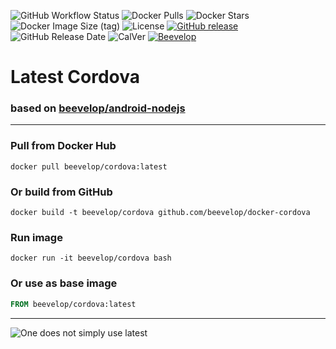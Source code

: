![GitHub Workflow Status](https://img.shields.io/github/workflow/status/beevelop/docker-cordova/Docker%20Image?style=for-the-badge)
![Docker Pulls](https://img.shields.io/docker/pulls/beevelop/cordova.svg?style=for-the-badge)
![Docker Stars](https://img.shields.io/docker/stars/beevelop/cordova?style=for-the-badge)
![Docker Image Size (tag)](https://img.shields.io/docker/image-size/beevelop/cordova/latest?style=for-the-badge)
![License](https://img.shields.io/github/license/beevelop/docker-cordova?style=for-the-badge)
[![GitHub release](https://img.shields.io/github/release/beevelop/docker-cordova.svg?style=for-the-badge)](https://github.com/beevelop/docker-cordova/releases)
![GitHub Release Date](https://img.shields.io/github/release-date/beevelop/docker-cordova?style=for-the-badge)
![CalVer](https://img.shields.io/badge/CalVer-YYYY.MM.MICRO-22bfda.svg?style=for-the-badge)
[![Beevelop](https://img.shields.io/badge/-%20Made%20with%20%F0%9F%8D%AF%20by%20%F0%9F%90%9Dvelop-blue.svg?style=for-the-badge)](https://beevelop.com)

# Latest Cordova

### based on [beevelop/android-nodejs](https://github.com/beevelop/docker-android-nodejs)

---

### Pull from Docker Hub

```
docker pull beevelop/cordova:latest
```

### Or build from GitHub

```
docker build -t beevelop/cordova github.com/beevelop/docker-cordova
```

### Run image

```
docker run -it beevelop/cordova bash
```

### Or use as base image

```Dockerfile
FROM beevelop/cordova:latest
```

---

![One does not simply use latest](https://i.imgflip.com/1fgwxr.jpg)
